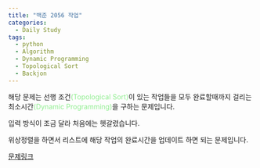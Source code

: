 ```yaml
---
title: "백준 2056 작업"
categories:
  - Daily Study
tags:
  - python
  - Algorithm
  - Dynamic Programming
  - Topological Sort
  - Backjon
---
```


해당 문제는 선행 조건<span style="color:lightgreen">(Topological Sort)</span>이 있는 작업들을 모두 완료할때까지 걸리는 최소시간<span style="color:lightgreen">(Dynamic Programming)</span>을 구하는 문제입니다.

입력 방식이 조금 달라 처음에는 헷갈렸습니다.

위상정렬을 하면서 리스트에 해당 작업의 완료시간을 업데이트 하면 되는 문제입니다.

[문제링크](https://www.acmicpc.net/problem/2056)


<script src="https://gist.github.com/voka/f0bfd956c2dc7bb8e6b9a716cbaab1a0.js"></script>